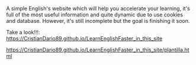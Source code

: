 A simple English's website which will help you accelerate your learning, it's full of the most useful information and quite dynamic due to use cookies and database. However, it's still incomplete but the goal is finishing it soon.
 
Take a look!!!:
https://CristianDario89.github.io/LearnEnglishFaster_in_this_site

https://CristianDario89.github.io/LearnEnglishFaster_in_this_site/plantilla.html
 
